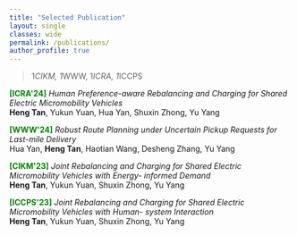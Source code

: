 ```yaml
---
title: "Selected Publication"
layout: single
classes: wide
permalink: /publications/
author_profile: true
---
```


> 1*CIKM, 1*WWW, 1*ICRA, 1*ICCPS

<span style="color:green;font-weight:bold">[ICRA'24]</span> *Human Preference-aware Rebalancing and Charging for Shared Electric Micromobility Vehicles* <br>
**Heng Tan**, Yukun Yuan, Hua Yan, Shuxin Zhong, Yu Yang<br> 

<span style="color:green;font-weight:bold">[WWW'24]</span> *Robust Route Planning under Uncertain Pickup Requests for Last-mile Delivery* <br>
Hua Yan, **Heng Tan**, Haotian Wang, Desheng Zhang, Yu Yang<br> 

<span style="color:green;font-weight:bold">[CIKM'23]</span> *Joint Rebalancing and Charging for Shared Electric Micromobility Vehicles with Energy-
informed Demand* <br>
**Heng Tan**, Yukun Yuan, Shuxin Zhong, Yu Yang<br>

<span style="color:green;font-weight:bold">[ICCPS'23]</span> *Joint Rebalancing and Charging for Shared Electric Micromobility Vehicles with Human-
system Interaction* <br>
**Heng Tan**, Yukun Yuan, Shuxin Zhong, Yu Yang<br>




